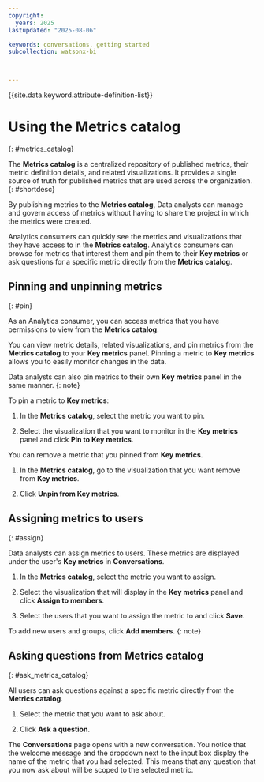 ```yaml
---
copyright:
  years: 2025
lastupdated: "2025-08-06"

keywords: conversations, getting started
subcollection: watsonx-bi



---
```


{{site.data.keyword.attribute-definition-list}}


# Using the Metrics catalog
{: #metrics_catalog}

The **Metrics catalog** is a centralized repository of published metrics, their metric definition details, and related visualizations. It provides a single source of truth for published metrics that are used across the organization. {: #shortdesc}

By publishing metrics to the **Metrics catalog**, Data analysts can manage and govern access of metrics without having to share the project in which the metrics were created.

Analytics consumers can quickly see the metrics and visualizations that they have access to in the **Metrics catalog**. Analytics consumers can browse for metrics that interest them and pin them to their **Key metrics** or ask questions for a specific metric directly from the **Metrics catalog**.

## Pinning and unpinning metrics
{: #pin}

As an Analytics consumer, you can access metrics that you have permissions to view from the **Metrics catalog**. 

You can view metric details, related visualizations, and pin metrics from the **Metrics catalog** to your **Key metrics** panel. Pinning a metric to **Key metrics** allows you to easily monitor changes in the data. 

Data analysts can also pin metrics to their own **Key metrics** panel in the same manner.
{: note}

To pin a metric to **Key metrics**:

1. In the **Metrics catalog**, select the metric you want to pin. 

2. Select the visualization that you want to monitor in the **Key metrics** panel and click **Pin to Key metrics**.

You can remove a metric that you pinned from **Key metrics**. 

1. In the **Metrics catalog**, go to the visualization that you want remove from **Key metrics**.

2.  Click **Unpin from Key metrics**.

## Assigning metrics to users
{: #assign}

Data analysts can assign metrics to users. These metrics are displayed under the user's **Key metrics** in **Conversations**.

1. In the **Metrics catalog**, select the metric you want to assign.

2. Select the visualization that will display in the **Key metrics** panel and click **Assign to members**.

3. Select the users that you want to assign the metric to and click **Save**. 

  To add new users and groups, click **Add members**.
  {: note}

## Asking questions from Metrics catalog
{: #ask_metrics_catalog}

All users can ask questions against a specific metric directly from the **Metrics catalog**. 

1. Select the metric that you want to ask about.

2. Click **Ask a question**. 

The **Conversations** page opens with a new conversation. You notice that the welcome message and the dropdown next to the input box display the name of the metric that you had selected. This means that any question that you now ask about will be scoped to the selected metric. 
